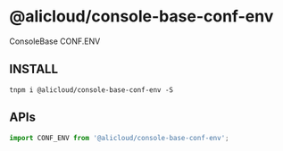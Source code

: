 # @alicloud/console-base-conf-env

ConsoleBase CONF.ENV

## INSTALL

```shell
tnpm i @alicloud/console-base-conf-env -S
```

## APIs

```typescript
import CONF_ENV from '@alicloud/console-base-conf-env';
```
